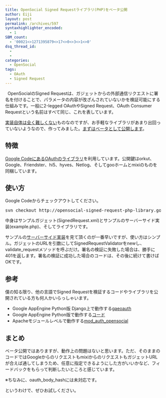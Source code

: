 ```yaml
---
title: OpenSocial Signed Requestライブラリ(PHP)をベータ公開
author: Eiji
layout: post
permalink: /archives/597
syntaxhighlighter_encoded:
  - 1
SBM_count:
  - '00021<>1271395879<>17<>0<>3<>1<>0'
dsq_thread_id:
  - 
  - 
categories:
  - OpenSocial
tags:
  - OAuth
  - Signed Request
---
```

<div class="wp_plus_one_button" style="margin: 0 8px 8px 0; float:left; ">
  <g:plusone href="http://devlog.agektmr.com/archives/597" callback="wp_plus_one_handler"></g:plusone>
</div>

OpenSocialのSigned Requestは、ガジェットからの外部通信リクエストに署名を付けることで、パラメータの内容が改ざんされていないかを検証可能にする仕組みです。一般に2-legged OAuthやSigned Request、OAuth Consumer Requestという名前はすべて同じ、これを表しています。

<a href="http://developer.mixi.co.jp/appli/pc/lets_enjoy_making_mixiapp/require_servers" target="_blank">実装自体は全く難しくない</a>ものなのですが、お手軽なライブラリがあまり出回っていないようなので、作ってみました。<a href="http://code.google.com/p/opensocial-signed-request-php-library/" target="_blank">まずはベータとして公開します</a>。

## 特徴

<a href="http://code.google.com/p/oauth/" target="_blank">Google CodeにあるOAuthのライブラリ</a>を利用しています。公開鍵はorkut、Google、Friendster、hi5、hyves、Netlog、そしてgooホームとmixiのものを同梱しています。

## 使い方

Google Codeからチェックアウトしてください。

<pre>svn checkout http://opensocial-signed-request-php-library.googlecode.com/svn/trunk/ opensocial-signed-request-php-library-read-only</pre>

中身はサンプルガジェット(SignedRequest.xml)とサンプルのサーバーサイド実装(example.php)、そしてライブラリです。

サンプルの<a href="http://code.google.com/p/opensocial-signed-request-php-library/source/browse/trunk/example.php" target="_blank">サーバーサイド実装</a>を見て頂くのが一番早いですが、使い方はシンプル。ガジェットのURLを引数にしてSignedRequestValidatorをnewし、validate_requestメソッドを呼ぶだけ。署名の検証に失敗した場合は、勝手に401を返します。署名の検証に成功した場合のコードは、その後に続けて書けばOKです。

## 参考

僕の知る限り、他の言語でSigned Requestを検証するコードやライブラリを公開されている方も何人かいらっしゃいます。

*   Google AppEngine Python版 Django上で動作する<a href="http://code.google.com/p/gaeoauth/" target="_blank">gaeoauth</a>
*   Google AppEngine Python版で動作する<a href="http://yamashita.dyndns.org/blog/verifying-opensocial-signed-request-with-google-app-engine/" target="_blank">コード</a>
*   Apacheモジュールレベルで動作する<a href="http://code.google.com/p/mod-auth-opensocial/" target="_blank">mod_auth_opensocial</a>

## まとめ

ベータ公開ではありますが、動作上の問題はないと思います。ただ、そのままのコードではGoogleからのリクエストもmixiからのリクエストもガジェットURLが合えば通してしまうため、任意に指定できるようにした方がいいかなど、フィードバックをもらって判断したいところと感じています。

※ちなみに、oauth\_body\_hashには未対応です。

というわけで、ぜひお試しください。